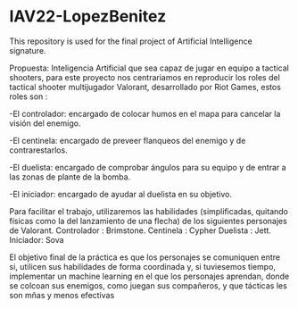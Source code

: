 # IAV22-LopezBenitez
This repository is used for the final project of Artificial Intelligence signature.

Propuesta: Inteligencia Artificial que sea capaz de jugar en equipo a tactical shooters, para este proyecto nos centrariamos en reproducir los roles del
tactical shooter multijugador Valorant, desarrollado por Riot Games, estos roles son :

-El controlador: encargado de colocar humos en el mapa para cancelar la visión del enemigo.

-El centinela: encargado de preveer flanqueos del enemigo y de contrarestarlos.

-El duelista: encargado de comprobar ángulos para su equipo y de entrar a las zonas de plante de la bomba.

-El iniciador: encargado de ayudar al duelista en su objetivo.

Para facilitar el trabajo, utilizaremos las habilidades (simplificadas, quitando físicas como la del lanzamiento de una flecha) de los siguientes personajes de
Valorant. 
Controlador : Brimstone.
Centinela : Cypher
Duelista : Jett.
Iniciador: Sova

El objetivo final de la práctica es que los personajes se comuniquen entre si, utilicen sus habilidades de forma coordinada y, si tuviesemos tiempo, implementar
un machine learning en el que los personajes aprendan, donde se colcoan sus enemigos, como juegan sus compañeros, y que tácticas les son mñas y menos efectivas
